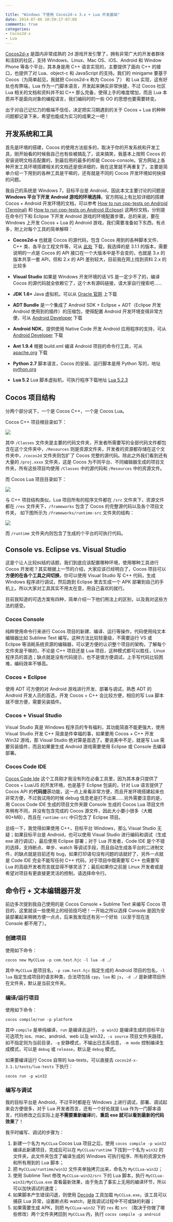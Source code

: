 ```yaml
---

title: "Windows 下使用 Cocos2d-x 3.x + Lua 开发基础"
date: 2014-07-06 10:59:17-07:00
comments: true
categories: 
- Cocos2d-x
- Lua 
---
```


[Cocos2d-x](http://cocos2d-x.org/) 是国内非常成熟的 2d 游戏开发引擎了，拥有非常广大的开发者群体和活跃的社区，支持 Windows、Linux、Mac OS、iOS、Android 和 Window Phone 等各个平台，其本身是用 C++ 语言实现的，主要提供了面向 C++ 的接口，也提供了对 Lua、object-c 和 JavaScript 的支持。我们的 minigame 要基于 Cocos（为简单起见，我就把 Cocos2d-x 称为 Cocos 了） 和 Lua 实现，这有好处也有弊端，Lua 作为一门脚本语言，开发起来确实非常快捷，不过 Cocos 社区 Lua 相关的文档和资料并不如 C++ 那么完备，使得上手的难度增加，而且 Lua 本质并不是面向对象的编程语言，我们编码时的一些 OO 的思想也要需要转变。

出于对自己记忆力的极端不信任，决定把实习期遇到的关于 Cocos + Lua 的种种问题都记录下来，希望也能成为实习的成果之一吧！

<!-- more -->



开发系统和工具
------
首先是环境的搭建，Cocos 的使用方法挺多的，取决于你的开发系统和开发工具，刚开始看的时候我自己也有些被搞乱了，说来搞笑，我基本上按照 Cocos 的安装说明文档去配置的，到最后用的最多的却是 Cocos-console。官方网站上各种开发工具环境搭建相关的文档还是很详细的，我在这里就不再重复了，主要是简单介绍一下用到的各种工具是干嘛的，还有就是不同的 Cocos 开发环境如何抉择的问题。

我自己的系统是 Windows 7，目标平台是 Android，因此本文主要讨论的问题是 **Windows 平台下开发 Android 游戏的环境选择**。官方网站上有比较详细的搭建 Cocos + Android 开发环境的文档，可以参考 [How to run cpp-tests on Android (Terminal)](http://cocos2d-x.org/wiki/How_to_run_cpp-tests_on_Android) 和 [How to run cpp-tests on Android (Eclipse)](http://cocos2d-x.org/wiki/How_to_Build_an_Android_Project_with_Eclipse) 这两份文档，分别是在命令行下和 Eclipse 下开发 Android 游戏的环境配置步骤。总的来说，要在 Windows 上开发 Cocos + Lua 的 Android 游戏，我们需要准备如下东西，有点多，附上对每个工具的简单解释：

- **Cocos2d-x** 也就是 Cocos 的源代码，包含 Cocos 用到的各种脚本文件、 C++ 类、各平台工程文件等，可从 [此处](http://cocos2d-x.org/download) 下载，我选择的是 3.1.1 的版本，需要说明的一点是 Cocos 的 API 接口在一个大版本中是不会变的，也就是 3.x 的版本共享一套 API，但和 2.x 的 API 差别较大，目前我在网上找到资料 2.x 的比较多

- **Visual Studio** 如果是 Windows 开发环境的话 VS 是一定少不了的，编译 Cocos 的源代码就全依赖它了，这个木有源码链接，请大家自行搜索吧……

- **JDK 1.6+** Java 虚拟机，可以从 [Oracle 官网](http://www.oracle.com/technetwork/java/javase/downloads/index.html) 上下载

- **ADT Bundle** 是一个集成了 Android SDK + Eclipse + ADT（Eclipse 开发 Android 使用到的插件）的压缩包，使得配置 Android 开发环境变得非常方便，可从 [Android Developer](http://developer.android.com/sdk/index.html) 下载

- **Android NDK**，提供使用 Native Code 开发 Android 应用程序的支持，可从 [Android Developer](http://developer.android.com/tools/sdk/ndk/index.html) 下载

- **Ant 1.9.4** 根据 build.xml 编译 Android 项目的命令行工具，可从 [apache.org](http://ant.apache.org/bindownload.cgi) 下载

- **Python 2.7** 脚本语言，Cocos 的安装、运行脚本是用 Python 写的，地址 [python.org](https://www.python.org/download/)

- **Lua 5.2** Lua 脚本虚拟机，可执行程序下载地址 [Lua 5.2.3](http://joedf.users.sourceforge.net/luabuilds/)



Cocos 项目结构
-----

分两个部分说下，一个是 Cocos C++，一个是 Cocos Lua。

Cocos C++ 项目根目录如下：

![](/images/blog/cocos-basic-cpp.png)

其中 `/Classes` 文件夹是主要的代码文件夹，开发者所需要写的全部代码文件都包含在这个文件夹中，`/Resources` 则是资源文件夹，开发者的资源都存储在这个文件夹中，`/cocos2d` 文件夹则包扩了 Cocos 完整的源代码。除此之外我们看到还有大量的 `/proj.xxxx` 文件夹，这是 Cocos 为不同平台、不同编辑器生成的项目文件夹，所有这些项目均使用 `/Classes` 中的源代码和 `/Resources` 中的资源文件。

而 Cocos Lua 项目目录如下：

![](/images/blog/cocos-basic-lua.png)

与 C++ 项目结构类似，Lua 项目所有的程序文件都在 `/src` 文件夹下，资源文件都在 `/res` 文件夹下，`/frameworks` 包含了 Cocos 的完整源代码以及各个项目文件夹， 如下图所示为 `/frameworks/runtime-src` 文件夹的结构：

![](/images/blog/cocos-basic-lua-runtime-src.png)

而 `/runtime` 文件夹内则包含了生成的个平台的可执行代码。



Console vs. Eclipse vs. Visual Studio
-----

这是个让人比较纠结的话题，我们到底应该配置哪种环境，使用哪种工具进行 Cocos 开发呢？其实根据上一节的介绍，大家应该已经明白了，Cocos 项目可以**方便的在各个工具之间切换**，你可以使用 Visual Studio 写 C++ 代码，生成 Windows 程序进行调试，然后跑到 Eclipse 里去生成一个 APK 部署到自己的手机上。所以大家对工具其实不用太在意，用自己喜欢的就行。

目前我知道的可选方案有四种，简单介绍一下他们用法上的区别，以及我对这些方法的感受。

### Cocos Console
纯粹使用命令行来进行 Cocos 项目的新建、编译、运行等操作，代码使用纯文本编辑器比如 Sublime Text 编写。这种方法比较轻量级，不需要运行 VS 或 Eclipse 等消耗系统资源的编辑器，可以更方便的认识整个项目的架构，了解每个文件夹是干嘛的，不论是 C++ 项目还是 Lua 项目，这种模式都可以胜任，Linux 程序员的首选；缺点就是没有代码提示，也不是很方便调试，上手写代码比较困难，编码效率不够高。

### Cocos + Eclipse
使用 ADT 可方便的对 Android 游戏进行开发、部署与调试，熟悉 ADT 的 Android 开发人员的首选，开发 Cocos + C++ 会比较方便，相应的写 Lua 脚本就不很方便，需要另装插件。

### Cocos + Visual Studio
Visual Studio 真是 Windows 程序员的专有福利，其功能简直不能更强大，使用 Visual Studio 开发 C++ 简直是件幸福的事，如果要用 Cocos + C++ 开发 Win32 游戏，那 Visual Studio 绝对算是首选了。要说美中不足，就是写 Lua 需要另装插件，而且如果要生成 Android 游戏需要使用 Eclipse 或 Console 去编译部署。

### Cocos Code IDE
[Cocos Code Ide](http://www.cocos2d-x.org/wiki/Code_Editor) 这个工具刚才我没有列在必备工具里，因为其本身只提供了 Cocos + Lua/JS 的开发环境，也是基于 Eclipse 包装的，针对 Lua 语言提供了 Cocos API 的**代码提示**功能，这一点上来看非常方便，而且开发环境搭建起来也非常方便，不过我试用的时候 debug 信息老是打不出来……另外需要注意的是，用 Cocos Code IDE 生成的项目文件夹跟 Console 生成的 Cocos Lua 项目文件夹稍有不同，并没有包含完成的 Cocos 源文件，因此大小要小很多（大概60+MB），而且在 `runtime-src` 中只包含了 Eclipse 项目。


总结一下，我觉得如果使用 C++，目标平台 Windows，那么 Visual Studio 无疑；如果目标平台是 Android，也可以使用 Visual Studio 进行编码和调试（生成 exe 进行调试），最后使用 Eclipse 部署；对于 Lua 开发者，Code IDE 是个不错的选择，支持断点、单步、watch 等调试手段，而且自动生成各平台的二进制文件，的缺点就是目前还有 bug，如果打印语句没有问题的话就好了，另外一点就是 Code IDE 完全不能写任何 C++ 代码，对于项目中既需要写 C++ 也需要写 Lua 的高级开发者而言就显得不够灵活了；最后如果你之前是 Linux 开发者或是希望对项目有更直接更灵活的控制，请选择命令行。


命令行 + 文本编辑器开发
-----

前边多次提到我自己使用的是 Cocos Console + Sublime Text 来编写 Cocos 项目的，这里就谈一些使用上的经验技巧吧！一开始之所以选择 Console 是因为安装部署起来稍微方便一点点，后来我发现还有另一个好处（以至于现在连 Console 都不用了）。


### 创建项目

使用如下命令：

	cocos new MyCCLua -p com.test.hjc -l lua -d ./
	
其中 `MyCCLua` 是项目名，`-p com.test.hjc` 指定生成的 Android 项目的包名，`-l lua` 指定生成项目的语言种类，合法项包括 `cpp`，`lua` 和 `js`，`-d ./` 是新建项目所在文件夹，默认是当前文件夹。

### 编译/运行项目

使用如下命令：

	cocos compile/run -p platform

其中 `compile` 是单纯编译，`run` 是编译且运行，`-p win32` 是编译生成的目标平台可选项为 ios、mac、android、web 以及 win32，`-s source` 项目文件夹路径，如不指定则为当前目录，`-q` 安静模式，不输出日志系信息，`-m mode` 控制编译生成模式，可以是 `debug` 或 `release`，默认是 `debug` 模式。

如果要编译运行 Cocos 自带的 lua-tests，可以直接去 `cocos2d-x-3.1.1/tests/lua-tests` 下执行：

	cocos run -p win32

### 编写与调试
我的目标平台是 Android，不过平时都是在 Windows 上进行调试，部署、调试起来会方便很多，对于 Lua 开发者而言，还有一个好处就是 Lua 作为一门脚本语言，代码修改之后实际上是**不需要重新编译**的，**重启 exe 就可以看到最新的代码效果**了！

我平时编写、调试的步骤为：

1. 新建一个名为 `MyCCLua` Cocos Lua 项目之后，使用 `cocos compile -p win32` 编译此新建项目，完成后可以在 `MyCCLua/runtime` 下找到一个名为 `win32` 的文件夹，此文件夹包含了编译生成的 Windows 可执行程序、所有的资源文件和所有用到的 Lua 脚本；
2. 把 `MyCCLua/runtime/win32` 文件夹单独拷贝出来，命名为 `MyCCLua-win32`；
3. 使用 Sublime Text 修改 `MyCCLua-win32/src` 下的 Lua 脚本，执行 `MyCCLua-win32/MyCCLua.exe` 查看最新效果，由于免去了事实上无用的编译环节，所以可以加快调试的速度；
4. 如果脚本产生错误闪退，则使用 [Decoda](http://unknownworlds.com/decoda/) 工具加载 `MyCCLua.exe`，该工具可以捕获 Lua 异常，设置断点和 watch，是我调试过程中不可或缺的利器；
5. 如果需要生成 APK，则把 `MyCCLua-win32` 下的 `res` 和 `src` （取决于你做了哪些修改）两个文件夹拷回到 `MyCCLua` 内，执行 `cocos compile -p android`

